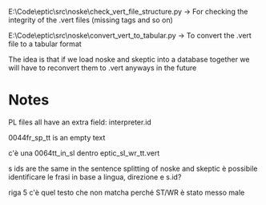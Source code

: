 E:\Code\eptic\src\noske\check_vert_file_structure.py -> For checking the integrity of the .vert files (missing tags and so on)

E:\Code\eptic\src\noske\convert_vert_to_tabular.py -> To convert the .vert file to a tabular format

The idea is that if we load noske and skeptic into a database together we will have to reconvert them to .vert anyways in the future 

# Notes

PL files all have an extra field: interpreter.id

0044fr_sp_tt is an empty text

c'è una 0064tt_in_sl dentro eptic_sl_wr_tt.vert

s ids are the same in the sentence splitting of noske and skeptic
è possibile identificare le frasi in base a lingua, direzione e s.id?


riga 5 c'è quel testo che non matcha perché ST/WR è stato messo male
